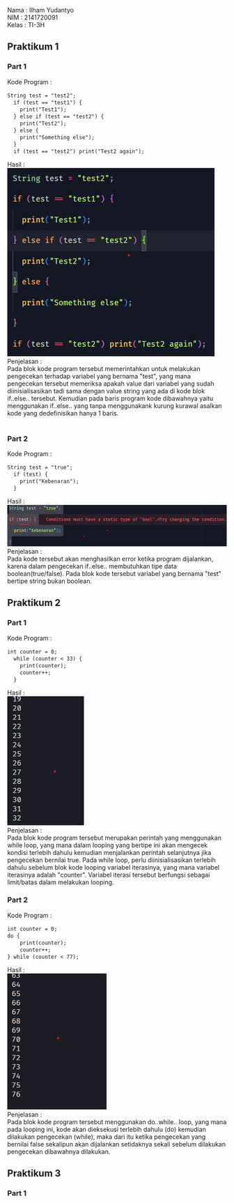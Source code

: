 Nama  : Ilham Yudantyo <br>
NIM   : 2141720091 <br>
Kelas : TI-3H <br>

## Praktikum 1
### Part 1
Kode Program :
```
String test = "test2";
  if (test == "test1") {
    print("Test1");
  } else if (test == "test2") {
    print("Test2");
  } else {
    print("Something else");
  }
  if (test == "test2") print("Test2 again");
```
Hasil : <br>
![Output!](/week-03/docs/praktikum-1_1.png) <br>
Penjelasan : <br>
Pada blok kode program tersebut memerintahkan untuk melakukan pengecekan terhadap variabel yang bernama "test", yang mana pengecekan tersebut memeriksa apakah value dari variabel yang sudah diinisialisasikan tadi sama dengan value string yang ada di kode blok if..else.. tersebut. Kemudian pada baris program kode dibawahnya yaitu menggunakan if..else.. yang tanpa menggunakank kurung kurawal asalkan kode yang dedefinisikan hanya 1 baris. <br><br>

### Part 2
Kode Program :
```
String test = "true";
  if (test) {
    print("Kebenaran");
  }
```
Hasil : 
![Output!](/week-03/docs/praktikum-1_3.png) <br>
Penjelasan : <br>
Pada kode tersebut akan menghasilkan error ketika program dijalankan, karena dalam pengecekan if..else.. membutuhkan tipe data boolean(true/false). Pada blok kode tersebut variabel yang bernama "test" bertipe string bukan boolean.
<br>

## Praktikum 2
### Part 1
Kode Program : <br>
```
int counter = 0;
  while (counter < 33) {
    print(counter);
    counter++;
  }
```
Hasil : <br>
![Output!](/week-03/docs/praktikum-2_1.png) <br>
Penjelasan : <br>
Pada blok kode program tersebut merupakan perintah yang menggunakan while loop, yang mana dalam looping yang bertipe ini akan mengecek kondisi terlebih dahulu kemudian menjalankan perintah selanjutnya jika pengecekan bernilai true. Pada while loop, perlu diinisialisasikan terlebih dahulu sebelum blok kode looping variabel iterasinya, yang mana variabel iterasinya adalah "counter". Variabel iterasi tersebut berfungsi sebagai limit/batas dalam melakukan looping.<br>

### Part 2
Kode Program : <br>
```
int counter = 0;
do {
    print(counter);
    counter++;
} while (counter < 77);
```
Hasil : <br>
![Output!](/week-03/docs/praktikum-2_2.png) <br>
Penjelasan : <br>
Pada blok kode program tersebut menggunakan do..while.. loop, yang mana pada looping ini, kode akan dieksekusi terlebih dahulu (do) kemudian dilakukan pengecekan (while), maka dari itu ketika pengecekan yang bernilai false sekalipun akan dijalankan setidaknya sekali sebelum dilakukan pengecekan dibawahnya dilakukan.

## Praktikum 3
### Part 1
